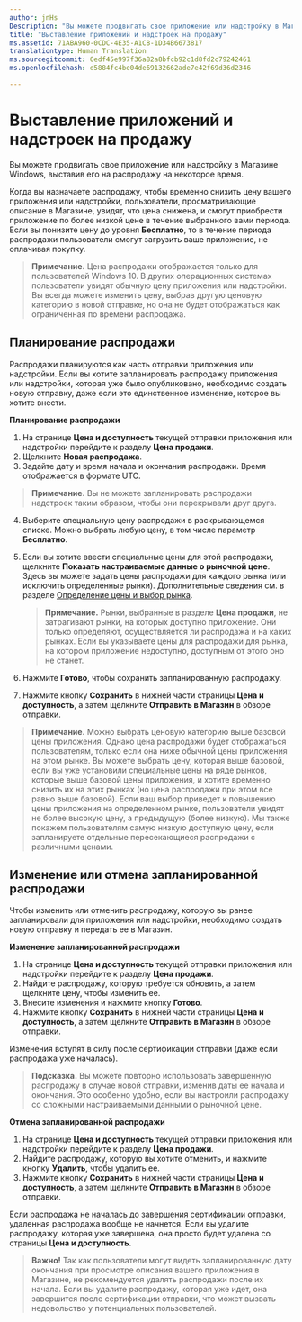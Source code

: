 ```yaml
---
author: jnHs
Description: "Вы можете продвигать свое приложение или надстройку в Магазине Windows, выставив его на распродажу на некоторое время."
title: "Выставление приложений и надстроек на продажу"
ms.assetid: 71ABA960-0CDC-4E35-A1C8-1D34B6673817
translationtype: Human Translation
ms.sourcegitcommit: 0edf45e997f36a82a8bfcb92c1d8fd2c79242461
ms.openlocfilehash: d5884fc4be04de69132662ade7e42f69d36d2346

---
```


# Выставление приложений и надстроек на продажу

Вы можете продвигать свое приложение или надстройку в Магазине Windows, выставив его на распродажу на некоторое время.

Когда вы назначаете распродажу, чтобы временно снизить цену вашего приложения или надстройки, пользователи, просматривающие описание в Магазине, увидят, что цена снижена, и смогут приобрести приложение по более низкой цене в течение выбранного вами периода. Если вы понизите цену до уровня **Бесплатно**, то в течение периода распродажи пользователи смогут загрузить ваше приложение, не оплачивая покупку.

> **Примечание.** Цена распродажи отображается только для пользователей Windows 10. В других операционных системах пользователи увидят обычную цену приложения или надстройки. Вы всегда можете изменить цену, выбрав другую ценовую категорию в новой отправке, но она не будет отображаться как ограниченная по времени распродажа.

## Планирование распродажи

Распродажи планируются как часть отправки приложения или надстройки. Если вы хотите запланировать распродажу приложения или надстройки, которая уже было опубликовано, необходимо создать новую отправку, даже если это единственное изменение, которое вы хотите внести.

**Планирование распродажи**

1.  На странице **Цена и доступность** текущей отправки приложения или надстройки перейдите к разделу **Цена продажи**.
2.  Щелкните **Новая распродажа**.
3.  Задайте дату и время начала и окончания распродажи. Время отображается в формате UTC.

   > **Примечание.** Вы не можете запланировать распродажи надстроек таким образом, чтобы они перекрывали друг друга.

4.  Выберите специальную цену распродажи в раскрывающемся списке. Можно выбрать любую цену, в том числе параметр **Бесплатно**.
5.  Если вы хотите ввести специальные цены для этой распродажи, щелкните **Показать настраиваемые данные о рыночной цене**. Здесь вы можете задать цены распродажи для каждого рынка (или исключить определенные рынки). Дополнительные сведения см. в разделе [Определение цены и выбор рынка](define-pricing-and-market-selection.md).

    > **Примечание.** Рынки, выбранные в разделе **Цена продажи**, не затрагивают рынки, на которых доступно приложение. Они только определяют, осуществляется ли распродажа и на каких рынках. Если вы указываете цены для распродажи для рынка, на котором приложение недоступно, доступным от этого оно не станет.

6.  Нажмите **Готово**, чтобы сохранить запланированную распродажу.
7.  Нажмите кнопку **Сохранить** в нижней части страницы **Цена и доступность**, а затем щелкните **Отправить в Магазин** в обзоре отправки.

> **Примечание.** Можно выбрать ценовую категорию выше базовой цены приложения. Однако цена распродажи будет отображаться пользователям, только если она ниже обычной цены приложения на этом рынке. Вы можете выбрать цену, которая выше базовой, если вы уже установили специальные цены на ряде рынков, которые выше базовой цены приложения, и хотите временно снизить их на этих рынках (но цена распродажи при этом все равно выше базовой). Если ваш выбор приведет к повышению цены приложения на определенном рынке, пользователи увидят не более высокую цену, а предыдущую (более низкую). Мы также покажем пользователям самую низкую доступную цену, если запланируете отдельные пересекающиеся распродажи с различными ценами.

## Изменение или отмена запланированной распродажи


Чтобы изменить или отменить распродажу, которую вы ранее запланировали для приложения или надстройки, необходимо создать новую отправку и передать ее в Магазин.

**Изменение запланированной распродажи**

1.  На странице **Цена и доступность** текущей отправки приложения или надстройки перейдите к разделу **Цена продажи**.
2.  Найдите распродажу, которую требуется обновить, а затем щелкните цену, чтобы изменить ее.
3.  Внесите изменения и нажмите кнопку **Готово**.
4.  Нажмите кнопку **Сохранить** в нижней части страницы **Цена и доступность**, а затем щелкните **Отправить в Магазин** в обзоре отправки.

Изменения вступят в силу после сертификации отправки (даже если распродажа уже началась).

> **Подсказка.** Вы можете повторно использовать завершенную распродажу в случае новой отправки, изменив даты ее начала и окончания. Это особенно удобно, если вы настроили распродажу со сложными настраиваемыми данными о рыночной цене.
 
**Отмена запланированной распродажи**

1.  На странице **Цена и доступность** текущей отправки приложения или надстройки перейдите к разделу **Цена продажи**.
2.  Найдите распродажу, которую вы хотите отменить, и нажмите кнопку **Удалить**, чтобы удалить ее.
3.  Нажмите кнопку **Сохранить** в нижней части страницы **Цена и доступность**, а затем щелкните **Отправить в Магазин** в обзоре отправки.

Если распродажа не началась до завершения сертификации отправки, удаленная распродажа вообще не начнется. Если вы удалите распродажу, которая уже завершена, она просто будет удалена со страницы **Цена и доступность**.

> **Важно!** Так как пользователи могут видеть запланированную дату окончания при просмотре описания вашего приложения в Магазине, не рекомендуется удалять распродажи после их начала. Если вы удалите распродажу, которая уже идет, она завершится после сертификации отправки, что может вызвать недовольство у потенциальных пользователей.




<!--HONumber=Aug16_HO3-->


